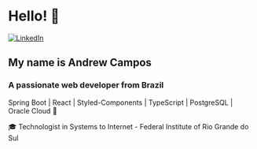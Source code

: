 # Hello! 👋

[![LinkedIn](https://img.shields.io/badge/LinkedIn-%230077B5.svg?logo=linkedin&logoColor=white)](https://linkedin.com/in/andrew-campos-266bb420a) 

## My name is Andrew Campos
### A passionate web developer from Brazil

<p>Spring Boot | React | Styled-Components | TypeScript | PostgreSQL | Oracle Cloud 🚀 </p>

🎓 Technologist in Systems to Internet - Federal Institute of Rio Grande do Sul

